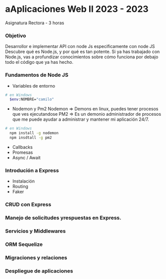 # aAplicaciones Web II 2023 - 2023
Asignatura Rectora - 3 horas
### Objetivo
Desarrollor e implementar API con node Js especificamente con node JS
Descubre qué es Node.js, y por qué es tan potente. Si ya has trabajado con Node.js, vas a profundizar conocimientos sobre cómo funciona por debajo todo el código que ya has hecho.

### Fundamentos de Node JS
- Variables de entorno
```sh
# en Windows
  $env:NOMBRE="camilo"
```
- Nodemon y Pm2
  Nodemon => Demons en linux, puedes tener procesos que ves ejecutandose
  PM2 => Es un demonio administrador de procesos que me puede ayudar a administrar y mantener mi aplicación 24/7.
```sh
# en Windows
  npm install -g nodemon
  npm insdtall -g pm2
```
- Callbacks
- Promesas
- Async / Await

### Introdución a Express
- Instalación
- Routing
- Faker
### CRUD con Express
### Manejo de solicitudes yrespuestas en Express.
### Servicios y Middlewares
### ORM Sequelize
### Migraciones y relaciones
### Despliegue de aplicaciones




